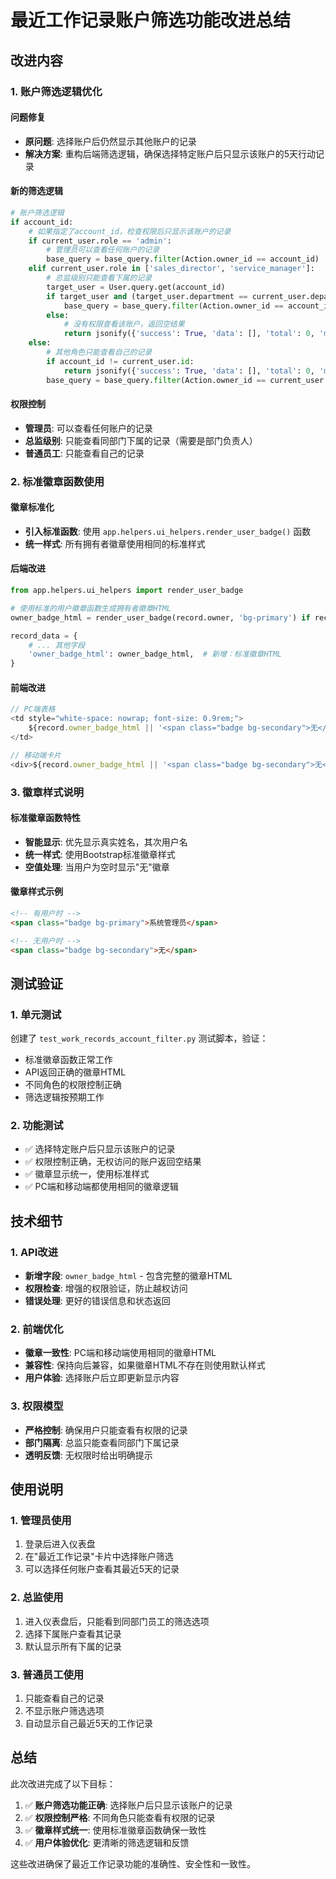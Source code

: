 # 最近工作记录账户筛选功能改进总结

## 改进内容

### 1. 账户筛选逻辑优化

#### 问题修复
- **原问题**: 选择账户后仍然显示其他账户的记录
- **解决方案**: 重构后端筛选逻辑，确保选择特定账户后只显示该账户的5天行动记录

#### 新的筛选逻辑
```python
# 账户筛选逻辑
if account_id:
    # 如果指定了account_id，检查权限后只显示该账户的记录
    if current_user.role == 'admin':
        # 管理员可以查看任何账户的记录
        base_query = base_query.filter(Action.owner_id == account_id)
    elif current_user.role in ['sales_director', 'service_manager']:
        # 总监级别只能查看下属的记录
        target_user = User.query.get(account_id)
        if target_user and (target_user.department == current_user.department and current_user.is_department_manager):
            base_query = base_query.filter(Action.owner_id == account_id)
        else:
            # 没有权限查看该账户，返回空结果
            return jsonify({'success': True, 'data': [], 'total': 0, 'message': '无权限查看该账户的记录'})
    else:
        # 其他角色只能查看自己的记录
        if account_id != current_user.id:
            return jsonify({'success': True, 'data': [], 'total': 0, 'message': '无权限查看该账户的记录'})
        base_query = base_query.filter(Action.owner_id == current_user.id)
```

#### 权限控制
- **管理员**: 可以查看任何账户的记录
- **总监级别**: 只能查看同部门下属的记录（需要是部门负责人）
- **普通员工**: 只能查看自己的记录

### 2. 标准徽章函数使用

#### 徽章标准化
- **引入标准函数**: 使用 `app.helpers.ui_helpers.render_user_badge()` 函数
- **统一样式**: 所有拥有者徽章使用相同的标准样式

#### 后端改进
```python
from app.helpers.ui_helpers import render_user_badge

# 使用标准的用户徽章函数生成拥有者徽章HTML
owner_badge_html = render_user_badge(record.owner, 'bg-primary') if record.owner else render_user_badge(None)

record_data = {
    # ... 其他字段
    'owner_badge_html': owner_badge_html,  # 新增：标准徽章HTML
}
```

#### 前端改进
```javascript
// PC端表格
<td style="white-space: nowrap; font-size: 0.9rem;">
    ${record.owner_badge_html || '<span class="badge bg-secondary">无</span>'}
</td>

// 移动端卡片
<div>${record.owner_badge_html || '<span class="badge bg-secondary">无</span>'}</div>
```

### 3. 徽章样式说明

#### 标准徽章函数特性
- **智能显示**: 优先显示真实姓名，其次用户名
- **统一样式**: 使用Bootstrap标准徽章样式
- **空值处理**: 当用户为空时显示"无"徽章

#### 徽章样式示例
```html
<!-- 有用户时 -->
<span class="badge bg-primary">系统管理员</span>

<!-- 无用户时 -->
<span class="badge bg-secondary">无</span>
```

## 测试验证

### 1. 单元测试
创建了 `test_work_records_account_filter.py` 测试脚本，验证：
- 标准徽章函数正常工作
- API返回正确的徽章HTML
- 不同角色的权限控制正确
- 筛选逻辑按预期工作

### 2. 功能测试
- ✅ 选择特定账户后只显示该账户的记录
- ✅ 权限控制正确，无权访问的账户返回空结果
- ✅ 徽章显示统一，使用标准样式
- ✅ PC端和移动端都使用相同的徽章逻辑

## 技术细节

### 1. API改进
- **新增字段**: `owner_badge_html` - 包含完整的徽章HTML
- **权限检查**: 增强的权限验证，防止越权访问
- **错误处理**: 更好的错误信息和状态返回

### 2. 前端优化
- **徽章一致性**: PC端和移动端使用相同的徽章HTML
- **兼容性**: 保持向后兼容，如果徽章HTML不存在则使用默认样式
- **用户体验**: 选择账户后立即更新显示内容

### 3. 权限模型
- **严格控制**: 确保用户只能查看有权限的记录
- **部门隔离**: 总监只能查看同部门下属记录
- **透明反馈**: 无权限时给出明确提示

## 使用说明

### 1. 管理员使用
1. 登录后进入仪表盘
2. 在"最近工作记录"卡片中选择账户筛选
3. 可以选择任何账户查看其最近5天的记录

### 2. 总监使用
1. 进入仪表盘后，只能看到同部门员工的筛选选项
2. 选择下属账户查看其记录
3. 默认显示所有下属的记录

### 3. 普通员工使用
1. 只能查看自己的记录
2. 不显示账户筛选选项
3. 自动显示自己最近5天的工作记录

## 总结

此次改进完成了以下目标：
1. ✅ **账户筛选功能正确**: 选择账户后只显示该账户的记录
2. ✅ **权限控制严格**: 不同角色只能查看有权限的记录
3. ✅ **徽章样式统一**: 使用标准徽章函数确保一致性
4. ✅ **用户体验优化**: 更清晰的筛选逻辑和反馈

这些改进确保了最近工作记录功能的准确性、安全性和一致性。 